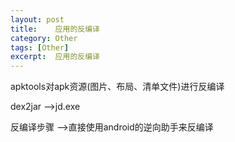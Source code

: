 ```yaml
---
layout: post
title:    应用的反编译  
category: Other
tags: [Other]
excerpt:  应用的反编译 
---
```



apktools对apk资源(图片、布局、清单文件)进行反编译

dex2jar —>jd.exe
 
反编译步骤 —>直接使用android的逆向助手来反编译